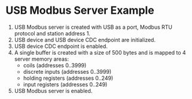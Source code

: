 # USB Modbus Server Example

1. USB Modbus server is created with USB as a port, Modbus RTU protocol and station address 1.
2. USB device and USB device CDC endpoint are initialized.
3. USB device CDC endpoint is enabled.
4. A single buffer is created with a size of 500 bytes and is mapped to 4 server memory areas:
    - coils (addresses 0..3999)
    - discrete inputs (addresses 0..3999)
    - holding registers (addresses 0..249)
    - input registers (addresses 0..249)
5. USB Modbus server is enabled.
